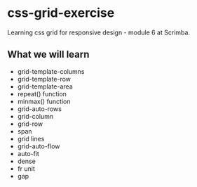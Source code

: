 # css-grid-exercise

Learning css grid for responsive design - module 6 at Scrimba.

## What we will learn

- grid-template-columns
- grid-template-row
- grid-template-area
- repeat() function
- minmax() function
- grid-auto-rows
- grid-column
- grid-row
- span
- grid lines
- grid-auto-flow
- auto-fit
- dense
- fr unit
- gap
